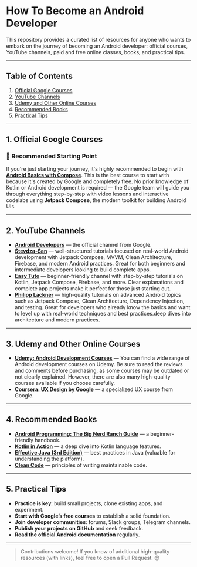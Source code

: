# How To Become an Android Developer

This repository provides a curated list of resources for anyone who wants to embark on the journey of becoming an Android developer: official courses, YouTube channels, paid and free online classes, books, and practical tips.

---

## Table of Contents

1. [Official Google Courses](#official-google-courses)
2. [YouTube Channels](#youtube-channels)
3. [Udemy and Other Online Courses](#online-courses)
4. [Recommended Books](#recommended-books)
5. [Practical Tips](#practical-tips)

---

<a name="official-google-courses"></a>

## 1. Official Google Courses

### 🌟 Recommended Starting Point

If you're just starting your journey, it's highly recommended to begin with **[Android Basics with Compose](https://developer.android.com/courses/android-basics-compose/course)**. This is the best course to start with because it's created by Google and completely free. No prior knowledge of Kotlin or Android development is required — the Google team will guide you through everything step-by-step with video lessons and interactive codelabs using **Jetpack Compose**, the modern toolkit for building Android UIs.

---

<a name="youtube-channels"></a>

## 2. YouTube Channels
* **[Android Developers](https://www.youtube.com/c/AndroidDevelopers)** — the official channel from Google.
* **[Stevdza-San](https://www.youtube.com/@StevdzaSan)** — well-structured tutorials focused on real-world Android development with Jetpack Compose, MVVM, Clean Architecture, Firebase, and modern Android practices. Great for both beginners and intermediate developers looking to build complete apps.
* **[Easy Tuto](https://www.youtube.com/@EasyTuto1/videos)** — beginner-friendly channel with step-by-step tutorials on Kotlin, Jetpack Compose, Firebase, and more. Clear explanations and complete app projects make it perfect for those just starting out.
* **[Philipp Lackner](https://www.youtube.com/c/PhilippLackner)** — high-quality tutorials on advanced Android topics such as Jetpack Compose, Clean Architecture, Dependency Injection, and testing. Great for developers who already know the basics and want to level up with real-world techniques and best practices.deep dives into architecture and modern practices.

---

<a name="online-courses"></a>

## 3. Udemy and Other Online Courses

* **[Udemy: Android Development Courses](https://www.udemy.com/courses/search/?src=ukw&q=Android+Development)** — You can find a wide range of Android development courses on Udemy. Be sure to read the reviews and comments before purchasing, as some courses may be outdated or not clearly explained. However, there are also many high-quality courses available if you choose carefully.
* **[Coursera: UX Design by Google](https://www.coursera.org/professional-certificates/google-ux-design)** — a specialized UX course from Google.

---

<a name="recommended-books"></a>

## 4. Recommended Books

* **[Android Programming: The Big Nerd Ranch Guide](https://www.bignerdranch.com/books/android-programming-the-big-nerd-ranch-guide-4th-edition/)** — a beginner-friendly handbook.
* **[Kotlin in Action](https://www.manning.com/books/kotlin-in-action)** — a deep dive into Kotlin language features.
* **[Effective Java (3rd Edition)](https://www.informit.com/store/effective-java-9780134686097)** — best practices in Java (valuable for understanding the platform).
* **[Clean Code](https://www.pearson.com/us/higher-education/program/Robert-C-Martin-Clean-Code-A-Handbook-of-Agile-Software-Craftsmanship/PGM126748.html)** — principles of writing maintainable code.

---

<a name="practical-tips"></a>

## 5. Practical Tips

* **Practice is key**: build small projects, clone existing apps, and experiment.
* **Start with Google’s free courses** to establish a solid foundation.
* **Join developer communities**: forums, Slack groups, Telegram channels.
* **Publish your projects on GitHub** and seek feedback.
* **Read the official Android documentation** regularly.

---

> Contributions welcome! If you know of additional high-quality resources (with links), feel free to open a Pull Request. 😊
